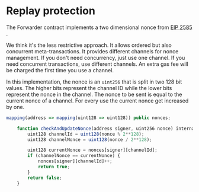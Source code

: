 # Replay protection

The Forwarder contract implements a two dimensional nonce from [EIP 2585](https://github.com/ethereum/EIPs/issues/2585) .

We think it's the less restrictive approach. It allows ordered but also concurrent meta-transactions. It provides different channels for nonce management. If you don't need concurrency, just use one channel. If you need concurrent transactions, use different channels. An extra gas fee will be charged the first time you use a channel.

In this implementation, the nonce is an `uint256` that is split in two 128 bit values. The higher bits represent the channel ID while the lower bits represent the nonce in the channel. The nonce to be sent is equal to the current nonce of a channel. For every use the current nonce get increased by one.

```javascript
mapping(address => mapping(uint128 => uint128)) public nonces;

    function checkAndUpdateNonce(address signer, uint256 nonce) internal returns (bool) {
        uint128 channelId = uint128(nonce % 2**128);
        uint128 channelNonce = uint128(nonce / 2**128);

        uint128 currentNonce = nonces[signer][channelId];
        if (channelNonce == currentNonce) {
            nonces[signer][channelId]++;
            return true;
        }
        return false;
    }
```